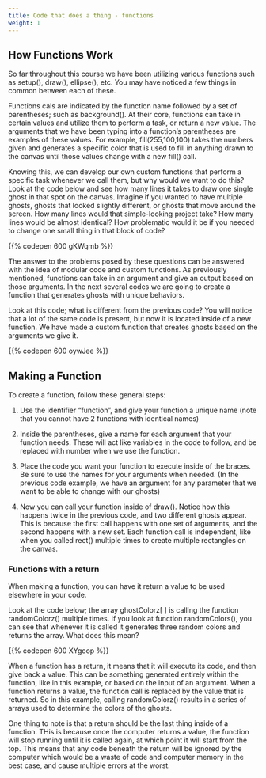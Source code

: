 ```yaml
---
title: Code that does a thing - functions
weight: 1
---
```

## How Functions Work
So far throughout this course we have been utilizing various functions such as setup(), draw(), ellipse(), etc. You may have noticed a few things in common between each of these.

Functions cals are indicated by the function name followed by a set of parentheses; such as background(). At their core, functions can take in certain values and utilize them to perform a task, or return a new value. The arguments that we have been typing into a function’s parentheses are examples of these values. For example, fill(255,100,100) takes the numbers given and generates a specific color that is used to fill in anything drawn to the canvas until those values change with a new fill() call. 

Knowing this, we can develop our own custom functions that perform a specific task whenever we call them, but why would we want to do this? Look at the code below and see how many lines it takes to draw one single ghost in that spot on the canvas. Imagine if you wanted to have multiple ghosts, ghosts that looked slightly different, or ghosts that move around the screen. How many lines would that simple-looking project take? How many lines would be almost identical? How problematic would it be if you needed to change one small thing in that block of code?

{{% codepen 600 gKWqmb %}}

The answer to the problems posed by these questions can be answered with the idea of modular code and custom functions. As previously mentioned, functions can take in an argument and give an output based on those arguments. In the next several codes we are going to create a function that generates ghosts with unique behaviors. 

Look at this code; what is different from the previous code? You will notice that a lot of the same code is present, but now it is located inside of a new function. We have made a custom function that creates ghosts based on the arguments we give it. 

{{% codepen 600 oywJee %}}


## Making a Function

To create a function, follow these general steps:

1. Use the identifier “function”, and give your function a unique name (note that you cannot have 2 functions with identical names)

2. Inside the parentheses, give a name for each argument that your function needs. These will act like variables in the code to follow, and be replaced with number when we use the function.

3. Place the code you want your function to execute inside of the braces. Be sure to use the names for your arguments when needed. (In the previous code example, we have an argument for any parameter that we want to be able to change with our ghosts) 

4. Now you can call your function inside of draw(). Notice how this happens twice in the previous code, and two different ghosts appear. This is because the first call happens with one set of arguments, and the second happens with a new set. Each function call is independent, like when you called rect() multiple times to create multiple rectangles on the canvas. 


### Functions with a return

When making a function, you can have it return a value to be used elsewhere in your code. 

Look at the code below; the array ghostColorz[ ] is calling the function randomColorz() multiple times. If you look at function randomColors(), you can see that whenever it is called it generates three random colors and returns the array. What does this mean?

{{% codepen 600 XYgoop %}}

When a function has a return, it means that it will execute its code, and then give back a value. This can be something generated entirely within the function, like in this example, or based on the input of an argument. When a function returns a value, the function call is replaced by the value that is returned. So in this example, calling randomColorz() results in a series of arrays used to determine the colors of the ghosts. 

One thing to note is that a return should be the last thing inside of a function. THis is because once the computer returns a value, the function will stop running until it is called again, at which point it will start from the top. This means that any code beneath the return will be ignored by the computer which would be a waste of code and computer memory in the best case, and cause multiple errors at the worst. 
